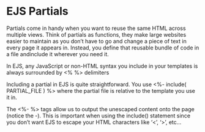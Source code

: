 # EJS Partials

Partials come in handy when you want to reuse the same HTML across multiple views. Think of partials as functions, they make large websites easier to maintain as you don’t have to go and change a piece of text in every page it appears in. Instead, you define that reusable bundle of code in a file andinclude it wherever you need it.

In EJS, any JavaScript or non-HTML syntax you include in your templates is always surrounded by <% %> delimiters 

Including a partial in EJS is quite straightforward. You use <%- include( PARTIAL_FILE ) %> where the partial file is relative to the template you use it in.

The <%- %> tags allow us to output the unescaped content onto the page (notice the -). This is important when using the include() statement since you don’t want EJS to escape your HTML characters like ‘<’, ‘>’, etc…